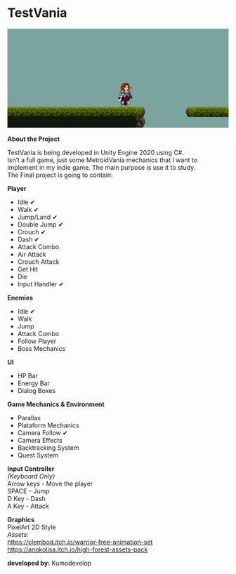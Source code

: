<!DOCTYPE html>
<html>

<head>
  <meta charset="utf-8">
  <meta name="viewport" content="width=device-width, initial-scale=1.0">
  <link rel="stylesheet" href="https://stackedit.io/style.css" />
</head>

<body class="stackedit">
  <div class="stackedit__html"><h1 id="testvania"><strong>TestVania</strong></h1>
<p><img src="https://github.com/kumodevelop/TestVania/blob/main/gitimg/TestVania.png?raw=true" alt="TesteVania"></p>
<p><strong>About the Project</strong></p>
<p>TestVania is being developed in Unity Engine 2020 using C#.<br>
Isn’t a full game, just some MetroidVania mechanics that I want to implement in my indie game. The main purpose is use it to study.<br>
The Final project is going to contain:</p>
<p><strong>Player</strong></p>
<ul>
<li>Idle ✔</li>
<li>Walk ✔</li>
<li>Jump/Land ✔</li>
<li>Double Jump ✔</li>
<li>Crouch ✔</li>
<li>Dash ✔</li>
<li>Attack Combo</li>
<li>Air Attack</li>
<li>Crouch Attack</li>
<li>Get Hit</li>
<li>Die</li>
<li>Input Handler ✔</li>
</ul>
<p><strong>Enemies</strong></p>
<ul>
<li>Idle ✔</li>
<li>Walk</li>
<li>Jump</li>
<li>Attack Combo</li>
<li>Follow Player</li>
<li>Boss Mechanics</li>
</ul>
<p><strong>UI</strong></p>
<ul>
<li>HP Bar</li>
<li>Energy Bar</li>
<li>Dialog Boxes</li>
</ul>
<p><strong>Game Mechanics &amp; Environment</strong></p>
<ul>
<li>Parallax</li>
<li>Plataform Mechanics</li>
<li>Camera Follow ✔</li>
<li>Camera Effects</li>
<li>Backtracking System</li>
<li>Quest System</li>
</ul>
<p><strong>Input Controller</strong><br>
<em>(Keyboard Only)</em><br>
Arrow keys - Move the player<br>
SPACE - Jump<br>
D Key - Dash<br>
A Key - Attack</p>
<p><strong>Graphics</strong><br>
PixelArt 2D Style<br>
<em>Assets:</em><br>
<a href="https://clembod.itch.io/warrior-free-animation-set">https://clembod.itch.io/warrior-free-animation-set</a><br>
<a href="https://anokolisa.itch.io/high-forest-assets-pack">https://anokolisa.itch.io/high-forest-assets-pack</a></p>
<p><strong>developed by:</strong> Kumodevelop</p>
</div>
</body>

</html>
